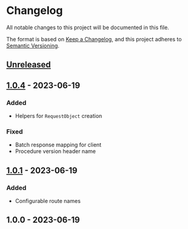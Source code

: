 # Changelog

All notable changes to this project will be documented in this file.

The format is based on [Keep a Changelog](https://keepachangelog.com/en/1.0.0/),
and this project adheres to [Semantic Versioning](https://semver.org/spec/v2.0.0.html).

<a name="unreleased"></a>
## [Unreleased]


<a name="1.0.4"></a>
## [1.0.4] - 2023-06-19
### Added
- Helpers for `RequestObject` creation

### Fixed
- Batch response mapping for client
- Procedure version header name


<a name="1.0.1"></a>
## [1.0.1] - 2023-06-19
### Added
- Configurable route names


<a name="1.0.0"></a>
## 1.0.0 - 2023-06-19

[Unreleased]: https://github.com/BombenProdukt/package_slug/compare/1.0.4...HEAD
[1.0.4]: https://github.com/BombenProdukt/package_slug/compare/1.0.1...1.0.4
[1.0.1]: https://github.com/BombenProdukt/package_slug/compare/1.0.0...1.0.1
